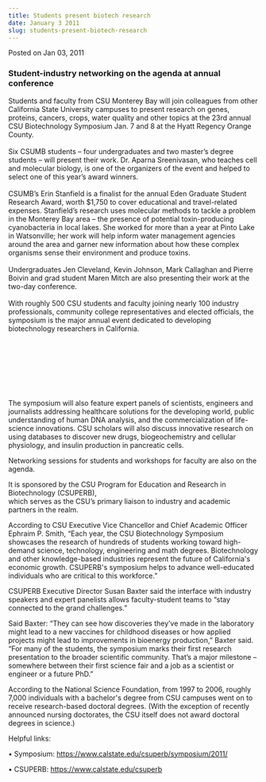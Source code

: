```yaml
---
title: Students present biotech research
date: January 3 2011
slug: students-present-biotech-research
---
```


 



<span class="date">Posted on Jan 03, 2011    </span>
<h3>Student-industry networking on the agenda at annual
conference</h3>
<p>Students and faculty from CSU Monterey Bay will join colleagues
from other California State University campuses to present research
on genes, proteins, cancers, crops, water quality and other topics
at the 23rd annual CSU Biotechnology Symposium Jan. 7 and 8 at the
Hyatt Regency Orange County.<br>
<br>
Six CSUMB students &#x2013; four undergraduates and two master&#x2019;s degree
students &#x2013; will present their work. Dr. Aparna Sreenivasan, who
teaches cell and molecular biology, is one of the organizers of the
event and helped to select one of this year&#x2019;s award winners.<br>
<br>
CSUMB&#x2019;s Erin Stanfield is a finalist for the annual Eden Graduate
Student Research Award, worth $1,750 to cover educational and
travel-related expenses. Stanfield&#x2019;s research uses molecular
methods to tackle a problem in the Monterey Bay area &#x2013; the presence
of potential toxin-producing cyanobacteria in local lakes. She
worked for more than a year at Pinto Lake in Watsonville; her work
will help inform water management agencies around the area and
garner new information about how these complex organisms sense
their environment and produce toxins.<br>
<br>
Undergraduates Jen Cleveland, Kevin Johnson, Mark Callaghan and
Pierre Boivin and grad student Maren Mitch are also presenting
their work at the two-day conference.<br>
<br>
With roughly 500 CSU students and faculty joining nearly 100
industry professionals, community college representatives and
elected officials, the symposium is the major annual event
dedicated to developing biotechnology researchers in
California.</br></br></br></br></br></br></br></br></p>
<p>The symposium will also feature expert panels of scientists,
engineers and journalists addressing healthcare solutions for the
developing world, public understanding of human DNA analysis, and
the commercialization of life-science innovations. CSU scholars
will also discuss innovative research on using databases to
discover new drugs, biogeochemistry and cellular physiology, and
insulin production in pancreatic cells.</p>
<p>Networking sessions for students and workshops for faculty are
also on the agenda.</p>
<p>It is sponsored by the CSU Program for Education and Research in
Biotechnology (CSUPERB),<br>
which serves as the CSU&#x2019;s primary liaison to industry and academic
partners in the realm.</br></p>
<p>According to CSU Executive Vice Chancellor and Chief Academic
Officer Ephraim P. Smith, &#x201C;Each year, the CSU Biotechnology
Symposium showcases the research of hundreds of students working
toward high-demand science, technology, engineering and math
degrees. Biotechnology and other knowledge-based industries
represent the future of California&apos;s economic growth. CSUPERB&apos;s
symposium helps to advance well-educated individuals who are
critical to this workforce.&#x201D;</p>
<p>CSUPERB Executive Director Susan Baxter said the interface with
industry speakers and expert panelists allows faculty-student teams
to &#x201C;stay connected to the grand challenges.&#x201D;</p>
<p>Said Baxter: &#x201C;They can see how discoveries they&#x2019;ve made in the
laboratory might lead to a new vaccines for childhood diseases or
how applied projects might lead to improvements in bioenergy
production,&#x201D; Baxter said. &#x201C;For many of the students, the symposium
marks their first research presentation to the broader scientific
community. That&#x2019;s a major milestone &#x2013; somewhere between their first
science fair and a job as a scientist or engineer or a future
PhD.&#x201D;</p>
<p>According to the National Science Foundation, from 1997 to 2006,
roughly 7,000 individuals with a bachelor&apos;s degree from CSU
campuses went on to receive research-based doctoral degrees. (With
the exception of recently announced nursing doctorates, the CSU
itself does not award doctoral degrees in science.)</p>
<p>Helpful links:</p>
<p>&#x2022; Symposium: <a href="https://www.calstate.edu/csuperb/symposium/2011/" title="https://www.calstate.edu/csuperb/symposium/2011/">https://www.calstate.edu/csuperb/symposium/2011/</a><br>

&#x2022; CSUPERB: <a href="https://www.calstate.edu/csuperb" title="https://www.calstate.edu/csuperb">https://www.calstate.edu/csuperb</a></br></p>





 
